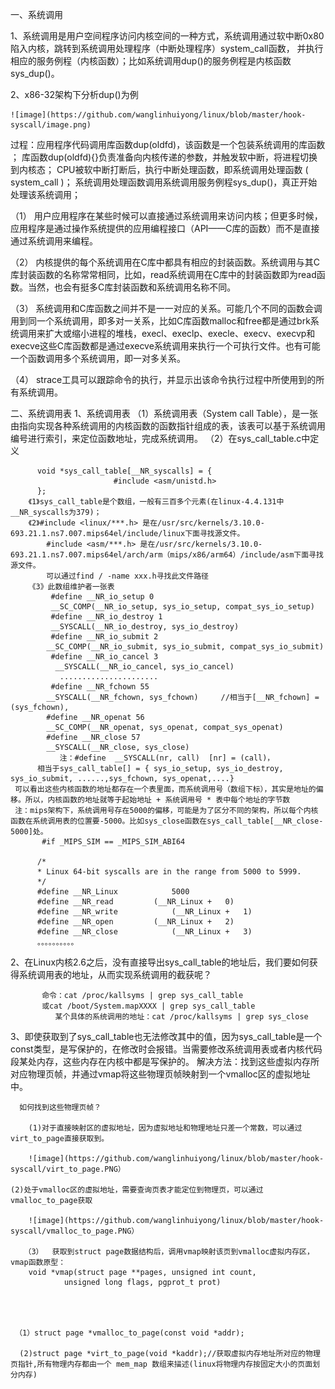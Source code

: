 一、系统调用

1、系统调用是用户空间程序访问内核空间的一种方式，系统调用通过软中断0x80陷入内核，跳转到系统调用处理程序（中断处理程序）system_call函数，
     并执行相应的服务例程（内核函数）；比如系统调用dup()的服务例程是内核函数sys_dup()。

2、x86-32架构下分析dup()为例

	![image](https://github.com/wanglinhuiyong/linux/blob/master/hook-syscall/image.png)

过程：应用程序代码调用库函数dup(oldfd)，该函数是一个包装系统调用的库函数 ；
     库函数dup(oldfd){}负责准备向内核传递的参数，并触发软中断，将进程切换到内核态；
     CPU被软中断打断后，执行中断处理函数，即系统调用处理函数 ( system_call )；
     系统调用处理函数调用系统调用服务例程sys_dup()，真正开始处理该系统调用；

（1）	用户应用程序在某些时候可以直接通过系统调用来访问内核；但更多时候， 应用程序是通过操作系统提供的应用编程接口（API——C库的函数）而不是直接通过系统调用来编程。

（2）	内核提供的每个系统调用在C库中都具有相应的封装函数。系统调用与其C库封装函数的名称常常相同，比如，read系统调用在C库中的封装函数即为read函数。当然，也会有挺多C库封装函数和系统调用名称不同。

（3）	系统调用和C库函数之间并不是一一对应的关系。可能几个不同的函数会调用到同一个系统调用，即多对一关系，比如C库函数malloc和free都是通过brk系统调用来扩大或缩小进程的堆栈，execl、execlp、execle、execv、execvp和execve这些C库函数都是通过execve系统调用来执行一个可执行文件。也有可能一个函数调用多个系统调用，即一对多关系。

（4）	strace工具可以跟踪命令的执行，并显示出该命令执行过程中所使用到的所有系统调用。

二、系统调用表
    1、系统调用表
      （1）系统调用表（System call Table），是一张由指向实现各种系统调用的内核函数的函数指针组成的表，该表可以基于系统调用编号进行索引，来定位函数地址，完成系统调用。
      （2）在sys_call_table.c中定义
             
          void *sys_call_table[__NR_syscalls] = {
	                       #include <asm/unistd.h>
          };
        《1》sys_call_table是个数组，一般有三百多个元素(在linux-4.4.131中__NR_syscalls为379)；
        《2》#include <linux/***.h> 是在/usr/src/kernels/3.10.0-693.21.1.ns7.007.mips64el/include/linux下面寻找源文件。
            #include <asm/***.h> 是在/usr/src/kernels/3.10.0-693.21.1.ns7.007.mips64el/arch/arm（mips/x86/arm64）/include/asm下面寻找源文件。
            可以通过find / -name xxx.h寻找此文件路径
        《3》此数组维护者一张表
             #define __NR_io_setup 0
             __SC_COMP(__NR_io_setup, sys_io_setup, compat_sys_io_setup)
             #define __NR_io_destroy 1
             __SYSCALL(__NR_io_destroy, sys_io_destroy)
             #define __NR_io_submit 2
            __SC_COMP(__NR_io_submit, sys_io_submit, compat_sys_io_submit)
             #define __NR_io_cancel 3
              __SYSCALL(__NR_io_cancel, sys_io_cancel)
               ......................
             #define __NR_fchown 55
	        __SYSCALL(__NR_fchown, sys_fchown)     //相当于[__NR_fchown] = (sys_fchown),
	        #define __NR_openat 56
	        __SC_COMP(__NR_openat, sys_openat, compat_sys_openat)
	        #define __NR_close 57
	        __SYSCALL(__NR_close, sys_close)
               注：#define  __SYSCALL(nr, call)  [nr] = (call)，
          相当于sys_call_table[] = { sys_io_setup, sys_io_destroy, sys_io_submit, ......,sys_fchown, sys_openat,....}
     可以看出这些内核函数的地址都存在一个表里面，而系统调用号（数组下标），其实是地址的偏移。所以，内核函数的地址就等于起始地址 + 系统调用号 * 表中每个地址的字节数
     注：mips架构下，系统调用号存在5000的偏移，可能是为了区分不同的架构，所以每个内核函数在系统调用表的位置要-5000。比如sys_close函数在sys_call_table[__NR_close-5000]处。
           #if _MIPS_SIM == _MIPS_SIM_ABI64

          /*
          * Linux 64-bit syscalls are in the range from 5000 to 5999.
          */
          #define __NR_Linux			5000
          #define __NR_read			(__NR_Linux +	0)
          #define __NR_write			(__NR_Linux +	1)
          #define __NR_open			(__NR_Linux +	2)
          #define __NR_close			(__NR_Linux +	3)
          。。。。。。。。。。
          
          
   2、在Linux内核2.6之后，没有直接导出sys_call_table的地址后，我们要如何获得系统调用表的地址，从而实现系统调用的截获呢？
   
           命令：cat /proc/kallsyms | grep sys_call_table
           或cat /boot/System.mapXXXX | grep sys_call_table
              某个具体的系统调用的地址：cat /proc/kallsyms | grep sys_close
	      
	      
   3、即使获取到了sys_call_table也无法修改其中的值，因为sys_call_table是一个const类型，是写保护的，在修改时会报错。当需要修改系统调用表或者内核代码段某处内存，这些内存在内核中都是写保护的。
      解决方法：找到这些虚拟内存所对应物理页帧，并通过vmap将这些物理页帧映射到一个vmalloc区的虚拟地址中。
      
      如何找到这些物理页帧？
      
        (1)对于直接映射区的虚拟地址，因为虚拟地址和物理地址只差一个常数，可以通过virt_to_page直接获取到。
	
		![image](https://github.com/wanglinhuiyong/linux/blob/master/hook-syscall/virt_to_page.PNG）
	 
	(2)处于vmalloc区的虚拟地址，需要查询页表才能定位到物理页，可以通过vmalloc_to_page获取
	
		![image](https://github.com/wanglinhuiyong/linux/blob/master/hook-syscall/vmalloc_to_page.PNG）

       （3）  获取到struct page数据结构后，调用vmap映射该页到vmalloc虚拟内存区，vmap函数原型：
		void *vmap(struct page **pages, unsigned int count,
				unsigned long flags, pgprot_t prot)



   
     （1）struct page *vmalloc_to_page(const void *addr);
   
      (2)struct page *virt_to_page(void *kaddr);//获取虚拟内存地址所对应的物理页指针,所有物理内存都由一个 mem_map 数组来描述(linux将物理内存按固定大小的页面划分内存)
      



